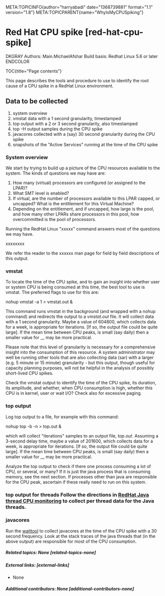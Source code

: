 META:TOPICINFO{author="harryabadi" date="1368739881" format="1.1"
version="1.8"} META:TOPICPARENT{name="WhyIsMyCPUSpiking"}

# Red Hat CPU spike [red-hat-cpu-spike]

DKGRAY Authors: Main.MichaelAfshar Build basis: Redhat Linux 5.6 or
later ENDCOLOR

TOC{title="Page contents"}

This page describes the tools and procedure to use to identify the root
cause of a CPU spike in a RedHat Linux environment.

## Data to be collected

1.  system overview
2.  vmstat data with a 1 second granularity, timestamped
3.  top output with a 2 or 3 second granularity, also timestamped
4.  top -H output samples during the CPU spike
5.  javacores collected with a (say) 30 second granularity during the
    CPU spike
6.  snapshots of the "Active Services" running at the time of the CPU
    spike

### System overview

We start by trying to build up a picture of the CPU resources available
to the system. The kinds of questions we may have are:

1.  How many (virtual) processors are configured (or assigned to the
    LPAR)?
2.  What SMT level is enabled?
3.  If virtual, are the number of processors available to this LPAR
    capped, or uncapped? What is the entitlement for this Virtual
    Machine?
4.  Depending on the entitlement, and if uncapped, how large is the
    pool, and how many other LPARs share processors in this pool, how
    overcommitted is the pool of processors.

Running the RedHat Linux "xxxxx" command answers most of the questions
we may have.

xxxxxxxx

We refer the reader to the xxxxxx man page for field by field
descriptions of this output.

### vmstat

To locate the time of the CPU spike, and to gain an insight into whether
user or system CPU is being consumed at this time, the best tool to use
is vmstat. The preferred flags to use for this are:

nohup vmstat -a 1 \> vmstat.out &

This command runs vmstat in the background (and wrapped with a nohup
command) and redirects the output to a *vmstat.out* file. It will
collect data with a 1 second granularity. Maybe a value of 604800, which
collects data for a week, is appropriate for iterations. \[If so, the
output file could be quite large\]. If the mean time between CPU peaks,
is small (say daily) then a smaller value for \_\_ may be more
practical.

Please note that this level of granularity is necessary for a
comprehensive insight into the consumption of this resource. A system
administrator may well be running other tools that are also collecting
data (sar) with a larger (e.g. 5 minute or 15 minute) granularity - but
this output, though useful for capacity planning purposes, will not be
helpful in the analysis of possibly short-lived CPU spikes.

Check the vmstat output to identify the time of the CPU spike, its
duration, its amplitude, and whether, when CPU consumption is high,
whether this CPU is in kernel, user or wait I/O? Check also for
excessive paging.

### top output

Log top output to a file, for example with this command:

nohup top -b -n \> top.out &

which will collect "iterations" samples to an output file, *top.out*.
Assuming a 3-second delay time, maybe a value of 201600, which collects
data for a week, is appropriate for iterations. \[If so, the output file
could be quite large\]. If the mean time between CPU peaks, is small
(say daily) then a smaller value for \_\_ may be more practical.

Analyze the top output to check if there one process consuming a lot of
CPU, or several, or many? If it is just the java process that is
consuming memory, see the next section. If processes other than java are
responsible for the CPU peak, ascertain if these really need to run on
this system.

### top output for threads Follow the directions in [RedHat Java thread CPU monitoring](http://publib.boulder.ibm.com/infocenter/javasdk/tools/index.jsp?topic=2Fcom.ibm.java.doc.igaa2F_1vg0001475cb4a-1190e2e0f74-8000_1007.html) to collect per thread data for the Java threads.

### javacores

Run the [waittool](https://wait.ibm.com/) to collect javacores at the
time of the CPU spike with a 30 second frequency. Look at the stack
traces of the java threads that (in the above output) are responsible
for most of the CPU consumption.

##### Related topics: None [related-topics-none]

##### External links: [external-links]

-   None

##### Additional contributors: None [additional-contributors-none]
